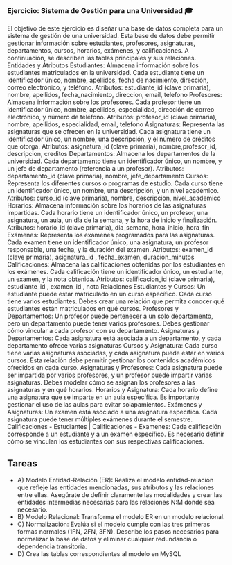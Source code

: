### Ejercicio: Sistema de Gestión para una Universidad 🎓
El objetivo de este ejercicio es diseñar una base de datos completa para un sistema de gestión de una universidad. Esta base de datos debe permitir gestionar información sobre estudiantes, profesores, asignaturas, departamentos, cursos, horarios, exámenes, y calificaciones. A continuación, se describen las tablas principales y sus relaciones.
Entidades y Atributos
Estudiantes: Almacena información sobre los estudiantes matriculados en la universidad. Cada estudiante tiene un identificador único, nombre, apellidos, fecha de nacimiento, dirección, correo electrónico, y teléfono.
Atributos: estudiante_id (clave primaria), nombre, apellidos, fecha_nacimiento, direccion, email, telefono
Profesores: Almacena información sobre los profesores. Cada profesor tiene un identificador único, nombre, apellidos, especialidad, dirección de correo electrónico, y número de teléfono.
Atributos: profesor_id (clave primaria), nombre, apellidos, especialidad, email, telefono
Asignaturas: Representa las asignaturas que se ofrecen en la universidad. Cada asignatura tiene un identificador único, un nombre, una descripción, y el número de créditos que otorga.
Atributos: asignatura_id (clave primaria), nombre,profesor_id, descripcion, creditos
Departamentos: Almacena los departamentos de la universidad. Cada departamento tiene un identificador único, un nombre, y un jefe de departamento (referencia a un profesor).
Atributos: departamento_id (clave primaria), nombre, jefe_departamento
Cursos: Representa los diferentes cursos o programas de estudio. Cada curso tiene un identificador único, un nombre, una descripción, y un nivel académico.
Atributos: curso_id (clave primaria), nombre, descripcion, nivel_academico
Horarios: Almacena información sobre los horarios de las asignaturas impartidas. Cada horario tiene un identificador único, un profesor, una asignatura, un aula, un día de la semana, y la hora de inicio y finalización.
Atributos: horario_id (clave primaria),,dia_semana, hora_inicio, hora_fin
Exámenes: Representa los exámenes programados para las asignaturas. Cada examen tiene un identificador único, una asignatura, un profesor responsable, una fecha, y la duración del examen.
Atributos: examen_id (clave primaria), asignatura_id  , fecha_examen, duracion_minutos
Calificaciones: Almacena las calificaciones obtenidas por los estudiantes en los exámenes. Cada calificación tiene un identificador único, un estudiante, un examen, y la nota obtenida.
Atributos: calificacion_id (clave primaria), estudiante_id , examen_id , nota
Relaciones
Estudiantes y Cursos: Un estudiante puede estar matriculado en un curso específico. Cada curso tiene varios estudiantes. Debes crear una relación que permita conocer qué estudiantes están matriculados en qué cursos.
Profesores y Departamentos: Un profesor puede pertenecer a un solo departamento, pero un departamento puede tener varios profesores. Debes gestionar cómo vincular a cada profesor con su departamento.
Asignaturas y Departamentos: Cada asignatura está asociada a un departamento, y cada departamento ofrece varias asignaturas
Cursos y Asignatura: Cada curso tiene varias asignaturas asociadas, y cada asignatura puede estar en varios cursos. Esta relación debe permitir gestionar los contenidos académicos ofrecidos en cada curso.
Asignaturas y Profesores: Cada asignatura puede ser impartida por varios profesores, y un profesor puede impartir varias asignaturas. Debes modelar cómo se asignan los profesores a las asignaturas y en qué horarios.
Horarios y Asignatura: Cada horario define una asignatura que se imparte en un aula específica. Es importante gestionar el uso de las aulas para evitar solapamientos.
Exámenes y Asignaturas: Un examen está asociado a una asignatura específica. Cada asignatura puede tener múltiples exámenes durante el semestre.
Calificaciones - Estudiantes | Calificaciones - Examenes: Cada calificación corresponde a un estudiante y a un examen específico. Es necesario definir cómo se vinculan los estudiantes con sus respectivas calificaciones.
## Tareas
- A) Modelo Entidad-Relación (ER): Realiza el modelo entidad-relación que refleje las entidades mencionadas, sus atributos y las relaciones entre ellas. Asegúrate de definir claramente las modalidades y crear las entidades intermedias necesarias para las relaciones N:M donde sea necesario.
- B) Modelo Relacional: Transforma el modelo ER en un modelo relacional. 
- C) Normalización: Evalúa si el modelo cumple con las tres primeras formas normales (1FN, 2FN, 3FN). Describe los pasos necesarios para normalizar la base de datos y eliminar cualquier redundancia o dependencia transitoria.
- D) Crea las tablas correspondientes al modelo en MySQL